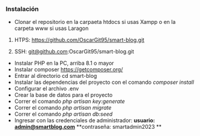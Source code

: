 ### Instalación 
*	Clonar el repositorio en la carpaeta htdocs si usas Xampp o en la carpeta www si usas
Laragon
1.	HTPS: https://github.com/OscarGit95/smart-blog.git

2.	SSH: git@github.com:OscarGit95/smart-blog.git
* Instalar PHP en la PC, arriba 8.1 o mayor
* Instalar composer https://getcomposer.org/
*	Entrar al directorio cd smart-blog
* Instalar las dependencias del proyecto con el comando *composer install*
* Configurar el archivo .env
*	Crear la base de datos para el proyecto
*	Correr el comando *php artisan key:generate*
* Correr el comando *php artisan migrate*
* Correr el comando *php artisan db:seed*
* Ingresar con las credenciales de administrador:
**usuario: admin@smartblog.com**
**contraseña: smartadmin2023 **
